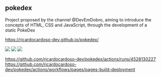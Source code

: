 ## pokedex

<p>Project proposed by the channel @DevEmDobro, aiming to introduce the concepts of HTML, CSS and JavaScript, through the development of a static PokeDex</p>

https://ricardocardoso-dev.github.io/pokedex/


  <a href=""><img src="https://img.shields.io/badge/HTML5-E34F26?style=for-the-badge&logo=html5&logoColor=white" target="_blank"></a>
  <a href=""><img src="https://img.shields.io/badge/CSS3-1572B6?style=for-the-badge&logo=css3&logoColor=white" target="_blank"></a>
  <a href=""><img src="https://img.shields.io/badge/JavaScript-323330?style=for-the-badge&logo=javascript&logoColor=F7DF1E" target="_blank"></a>
  
  
  https://github.com/ricardocardoso-dev/pokedex/actions/runs/4528130227
  https://github.com/ricardocardoso-dev/pokedex/actions/workflows/pages/pages-build-deployment
